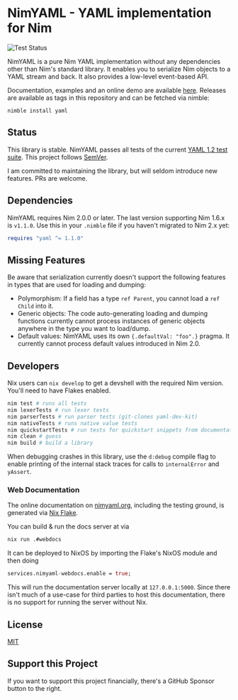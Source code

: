 # NimYAML - YAML implementation for Nim

![Test Status](https://github.com/flyx/NimYAML/actions/workflows/action.yml/badge.svg)

NimYAML is a pure Nim YAML implementation without any dependencies other than
Nim's standard library. It enables you to serialize Nim objects to a YAML stream
and back. It also provides a low-level event-based API.

Documentation, examples and an online demo are available [here][1]. Releases are
available as tags in this repository and can be fetched via nimble:

    nimble install yaml

## Status

This library is stable.
NimYAML passes all tests of the current [YAML 1.2 test suite][4].
This project follows [SemVer][5].

I am committed to maintaining the library, but will seldom introduce new features.
PRs are welcome.

## Dependencies

NimYAML requires Nim 2.0.0 or later.
The last version supporting Nim 1.6.x is `v1.1.0`.
Use this in your `.nimble` file if you haven't migrated to Nim 2.x yet:

```nim
requires "yaml ^= 1.1.0"
```

## Missing Features

Be aware that serialization currently doesn't support the following features in types that are used for loading and dumping:

 * Polymorphism: If a field has a type `ref Parent`, you cannot load a `ref Child` into it.
 * Generic objects: The code auto-generating loading and dumping functions currently cannot process instances of generic objects anywhere in the type you want to load/dump.
 * Default values: NimYAML uses its own `{.defaultVal: "foo".}` pragma.
   It currently cannot process default values introduced in Nim 2.0.

## Developers

Nix users can `nix develop` to get a devshell with the required Nim version. You'll need to have Flakes enabled.

```bash
nim test # runs all tests
nim lexerTests # run lexer tests
nim parserTests # run parser tests (git-clones yaml-dev-kit)
nim nativeTests # runs native value tests
nim quickstartTests # run tests for quickstart snippets from documentation
nim clean # guess
nim build # build a library
```

When debugging crashes in this library, use the `d:debug` compile flag to enable printing of the internal stack traces for calls to `internalError` and `yAssert`.

### Web Documentation

The online documentation on [nimyaml.org][1], including the
testing ground, is generated via [Nix Flake][3].

You can build & run the docs server at via

```bash
nix run .#webdocs
```

It can be deployed to NixOS by importing the Flake's NixOS module and then doing

```nix
services.nimyaml-webdocs.enable = true;
```

This will run the documentation server locally at `127.0.0.1:5000`.
Since there isn't much of a use-case for third parties to host this documentation, there is no support for running the server without Nix.

## License

[MIT][2]

## Support this Project

If you want to support this project financially, there's a GitHub Sponsor button to the right.

 [1]: https://nimyaml.org
 [2]: copying.txt
 [3]: https://nixos.wiki/wiki/Flakes
 [4]: https://github.com/yaml/yaml-test-suite
 [5]: https://semver.org
